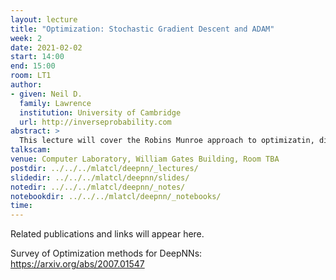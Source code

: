 ```yaml
---
layout: lecture
title: "Optimization: Stochastic Gradient Descent and ADAM"
week: 2
date: 2021-02-02
start: 14:00
end: 15:00
room: LT1
author:
- given: Neil D.
  family: Lawrence
  institution: University of Cambridge
  url: http://inverseprobability.com
abstract: >
  This lecture will cover the Robins Munroe approach to optimizatin, differing it from classical approaches and highlighting its advantages for big data. 
talkscam:
venue: Computer Laboratory, William Gates Building, Room TBA
postdir: ../../../mlatcl/deepnn/_lectures/
slidedir: ../../../mlatcl/deepnn/slides/
notedir: ../../../mlatcl/deepnn/_notes/
notebookdir: ../../../mlatcl/deepnn/_notebooks/
time:
---
```


Related publications and links will appear here.


Survey of Optimization methods for DeepNNs: <https://arxiv.org/abs/2007.01547>
